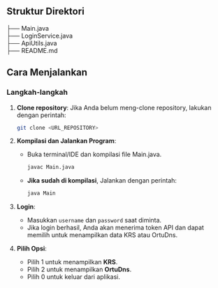 ## Struktur Direktori

├── Main.java
</br>
├── LoginService.java
</br>
├── ApiUtils.java
</br>
├── README.md

## Cara Menjalankan

### Langkah-langkah

1. **Clone repository**:
   Jika Anda belum meng-clone repository, lakukan dengan perintah:
   ```bash
   git clone <URL_REPOSITORY>
   ```

2. **Kompilasi dan Jalankan Program**:
    - Buka terminal/IDE dan kompilasi file Main.java.
        ```bash
        javac Main.java
        ```
    - **Jika sudah di kompilasi**, Jalankan dengan perintah:
        ```bash
        java Main
        ```

3. **Login**:
    - Masukkan `username` dan `password` saat diminta.
    - Jika login berhasil, Anda akan menerima token API dan dapat memilih untuk menampilkan data KRS atau OrtuDns.

4. **Pilih Opsi**:
    - Pilih 1 untuk menampilkan **KRS**.
    - Pilih 2 untuk menampilkan **OrtuDns**.
    - Pilih 0 untuk keluar dari aplikasi.